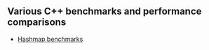 ## Various C++ benchmarks and performance comparisons

- [Hashmap benchmarks](https://martin.ankerl.com/2019/04/01/hashmap-benchmarks-01-overview/)